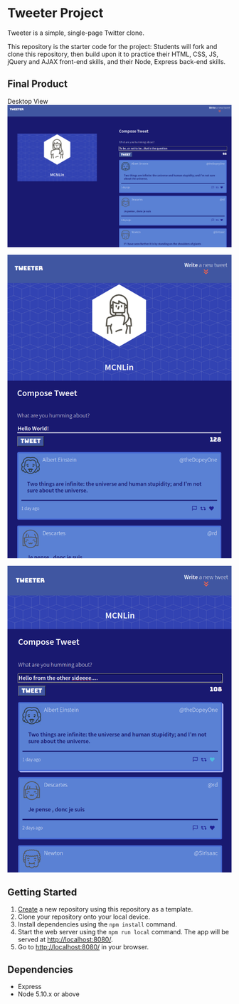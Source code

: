 # Tweeter Project

Tweeter is a simple, single-page Twitter clone.

This repository is the starter code for the project: Students will fork and clone this repository, then build upon it to practice their HTML, CSS, JS, jQuery and AJAX front-end skills, and their Node, Express back-end skills.

## Final Product

Desktop View
!["Tweeter's Desktop View"](https://github.com/MCNLin/tweeter/blob/master/docs/desktopview.png)

!["Tweeter's Mobile View"](https://github.com/MCNLin/tweeter/blob/master/docs/tabletview.png)

!["Tweeter's UserInterface"](https://github.com/MCNLin/tweeter/blob/master/docs/heartselected.png)

## Getting Started

1. [Create](https://docs.github.com/en/repositories/creating-and-managing-repositories/creating-a-repository-from-a-template) a new repository using this repository as a template.
2. Clone your repository onto your local device.
3. Install dependencies using the `npm install` command.
3. Start the web server using the `npm run local` command. The app will be served at <http://localhost:8080/>.
4. Go to <http://localhost:8080/> in your browser.

## Dependencies

- Express
- Node 5.10.x or above
